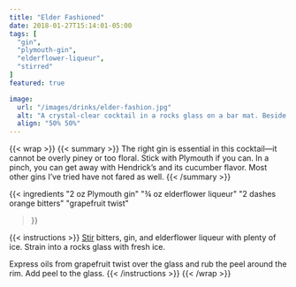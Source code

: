 ```yaml
---
title: "Elder Fashioned"
date: 2018-01-27T15:14:01-05:00
tags: [
  "gin",
  "plymouth-gin",
  "elderflower-liqueur",
  "stirred"
]
featured: true

image:
  url: "/images/drinks/elder-fashion.jpg"
  alt: "A crystal-clear cocktail in a rocks glass on a bar mat. Beside it is a vegetable peeler, a grapefruit, and a cocktail shaker."
  align: "50% 50%"
---
```

{{< wrap >}}
{{< summary >}}
The right gin is essential in this cocktail—it cannot be overly piney or too floral. Stick with Plymouth if you can. In a pinch, you can get away with Hendrick’s and its cucumber flavor. Most other gins I’ve tried have not fared as well.
{{< /summary >}}

{{< ingredients
  "2 oz Plymouth gin"
  "¾ oz elderflower liqueur"
  "2 dashes orange bitters"
  "grapefruit twist"
>}}


{{< instructions >}}
[Stir](/techniques/stir/) bitters, gin, and elderflower liqueur with plenty of ice. Strain into a rocks glass with fresh ice.

Express oils from grapefruit twist over the glass and rub the peel around the rim. Add peel to the glass.
{{< /instructions >}}
{{< /wrap >}}
